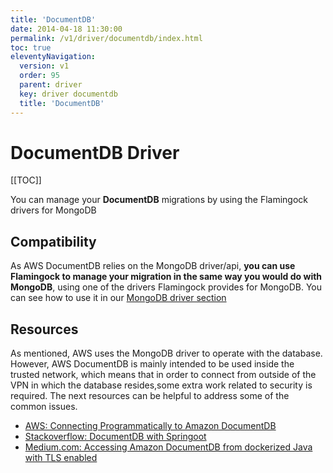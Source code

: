 ```yaml
---
title: 'DocumentDB' 
date: 2014-04-18 11:30:00 
permalink: /v1/driver/documentdb/index.html
toc: true
eleventyNavigation:
  version: v1
  order: 95 
  parent: driver
  key: driver documentdb 
  title: 'DocumentDB'
---
```

<h1 class="title">DocumentDB Driver</h1>

[[TOC]]

<p class="success">You can manage your <b>DocumentDB</b> migrations by using the Flamingock drivers for MongoDB</p>


## Compatibility

As AWS DocumentDB relies on the MongoDB driver/api, **you can use Flamingock to manage your migration in the same way you would do with MongoDB**, using one of the drivers Flamingock provides for MongoDB. You can see how to use it in our [MongoDB driver section](/v1/driver/mongodb-sync)
 
 



## Resources

As mentioned, AWS uses the MongoDB driver to operate with the database. However, AWS DocumentDB is mainly intended to be used inside the trusted network, which means that in order to connect from outside of the VPN in which the database resides,some extra work related to security is required. The next resources can be helpful to address some of the common issues.

- [AWS: Connecting Programmatically to Amazon DocumentDB](https://docs.aws.amazon.com/documentdb/latest/developerguide/connect_programmatically.html)
- [Stackoverflow: DocumentDB with Springoot](https://stackoverflow.com/questions/54230901/attaching-aws-documentdb-to-spring-boot-application)
- [Medium.com: Accessing Amazon DocumentDB from dockerized Java with TLS enabled](https://zdenek-papez.medium.com/accessing-amazon-documentdb-from-dockerized-java-with-tls-enabled-b87ab7c3aff5)